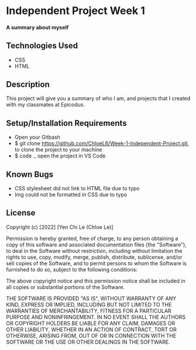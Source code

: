 # Independent Project Week 1

#### A summary about myself

## Technologies Used

* CSS
* HTML

## Description

This project will give you a summary of who I am, and projects that I created with my classmates at Epicodus.

## Setup/Installation Requirements

*  Open your Gitbash
* $ git clone https://github.com/ChloeL6/Week-1-Independent-Project.git, to clone the project to your machine
* $ code ., open the project in VS Code

## Known Bugs

* CSS stylesheet did not link to HTML file due to typo
* Img could not be formatted in CSS due to typo 

## License

Copyright (c) [2022] [Yen Chi Le (Chloe Le)]

Permission is hereby granted, free of charge, to any person obtaining a copy
of this software and associated documentation files (the "Software"), to deal
in the Software without restriction, including without limitation the rights
to use, copy, modify, merge, publish, distribute, sublicense, and/or sell
copies of the Software, and to permit persons to whom the Software is
furnished to do so, subject to the following conditions:

The above copyright notice and this permission notice shall be included in all
copies or substantial portions of the Software.

THE SOFTWARE IS PROVIDED "AS IS", WITHOUT WARRANTY OF ANY KIND, EXPRESS OR
IMPLIED, INCLUDING BUT NOT LIMITED TO THE WARRANTIES OF MERCHANTABILITY,
FITNESS FOR A PARTICULAR PURPOSE AND NONINFRINGEMENT. IN NO EVENT SHALL THE
AUTHORS OR COPYRIGHT HOLDERS BE LIABLE FOR ANY CLAIM, DAMAGES OR OTHER
LIABILITY, WHETHER IN AN ACTION OF CONTRACT, TORT OR OTHERWISE, ARISING FROM,
OUT OF OR IN CONNECTION WITH THE SOFTWARE OR THE USE OR OTHER DEALINGS IN THE
SOFTWARE.

